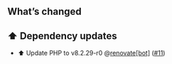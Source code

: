 ## What’s changed

## ⬆️ Dependency updates

- ⬆️ Update PHP to v8.2.29-r0 @[renovate[bot]](https://github.com/apps/renovate) ([#11](https://github.com/erik73/addon-phpmyadmin/pull/11))

